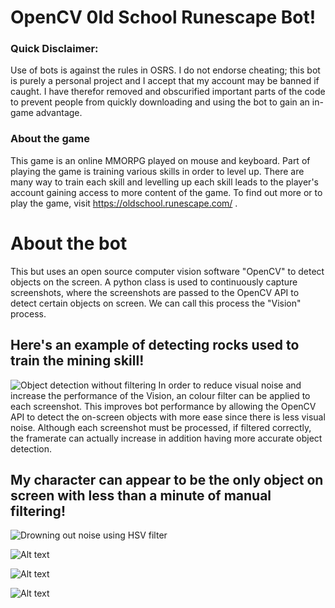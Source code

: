 # OpenCV 0ld School Runescape Bot!

### Quick Disclaimer: 
Use of bots is against the rules in OSRS. I do not endorse cheating; this bot is purely a personal project and I accept that my account may be banned if caught. I have therefor removed and obscurified important parts of the code to prevent people from quickly downloading and using the bot to gain an in-game advantage. 

### About the game
This game is an online MMORPG played on mouse and keyboard. Part of playing the game is training various skills in order to level up. There are many way to train each skill and levelling up each skill leads to the player's account gaining access to more content of the game. To find out more or to play the game, visit https://oldschool.runescape.com/ .

# About the bot
This but uses an open source computer vision software "OpenCV" to detect objects on the screen. A python class is used to continuously capture screenshots, where the screenshots are passed to the OpenCV API to detect certain objects on screen. We can call this process the "Vision" process.
## Here's an example of detecting rocks used to train the mining skill!
![Object detection without filtering](gifs/4.gif)
In order to reduce visual noise and increase the performance of the Vision, an colour filter can be applied to each screenshot. This improves bot performance by allowing the OpenCV API to detect the on-screen objects with more ease since there is less visual noise. Although each screenshot must be processed, if filtered correctly, the framerate can actually increase in addition having more accurate object detection.
## My character can appear to be the only object on screen with less than a minute of manual filtering!
 ![Drowning out noise using HSV filter](gifs/2.gif)

![Alt text](gifs/1.gif)

![Alt text](gifs/3.gif)


![Alt text](gifs/5.gif)
